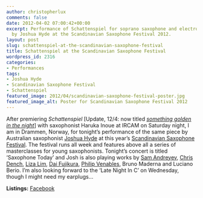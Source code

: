 ```yaml
---
author: christopherlux
comments: false
date: 2012-04-02 07:00:42+00:00
excerpt: Performance of Schattenspiel for soprano saxophone and electronics given
  by Joshua Hyde at the Scandinavian Saxophone Festival 2012.
layout: post
slug: schattenspiel-at-the-scandinavian-saxophone-festival
title: Schattenspiel at the Scandinavian Saxophone Festival
wordpress_id: 2316
categories:
- Performances
tags:
- Joshua Hyde
- Scandinavian Saxophone Festival
- Schattenspiel
featured_image: 2012/04/scandinavian-saxophone-festival-poster.jpg
featured_image_alt: Poster for Scandinavian Saxophone Festival 2012
---
```


After premiering _Schattenspiel_ [Update, 12/4: now titled [_something golden in the night_](/2012/03/something-golden-in-the-night/)] with saxophonist Haruka Inoue at IRCAM on Saturday night, I am in Drammen, Norway, for tonight’s performance of the same piece by Australian saxophonist [Joshua Hyde](http://www.joshuahyde.com) at this year’s [Scandinavian Saxophone Festival](https://www.facebook.com/events/314723328551145/). The festival runs all week and features above all a series of masterclasses for young saxophonists. Tonight’s concert is titled ‘Saxophone Today’ and Josh is also playing works by [Sam Andreyev](http://trepex.org), [Chris Dench](http://www.australianmusiccentre.com.au/artist/dench-chris), [Liza Lim](http://lizalimcomposer.wordpress.com/), [Dai Fujikura](http://www.daifujikura.com/), [Philip Venables](http://philipvenables.com/), Bruno Maderna and Luciano Berio. I’m also looking forward to the ‘Late Night In C’ on Wednesday, though I might need my earplugs…

**Listings:** [Facebook](https://www.facebook.com/events/354318357952224/)
